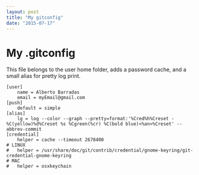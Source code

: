 ```yaml
---
layout: post
title: "My gitconfig"
date: "2015-07-17"
---
```

# My .gitconfig
This file belongs to the user home folder, adds a password cache, and a small alias for pretty log print.

```
[user]
	name = Alberto Barradas
	email = myEmail@gmail.com
[push]
	default = simple
[alias]
	lg = log --color --graph --pretty=format:'%Cred%h%Creset -%C(yellow)%d%Creset %s %Cgreen(%cr) %C(bold blue)<%an>%Creset' --abbrev-commit
[credential]
	helper = cache --timeout 2678400
# LINUX
#	helper = /usr/share/doc/git/contrib/credential/gnome-keyring/git-credential-gnome-keyring
# MAC
#	helper = osxkeychain
```
